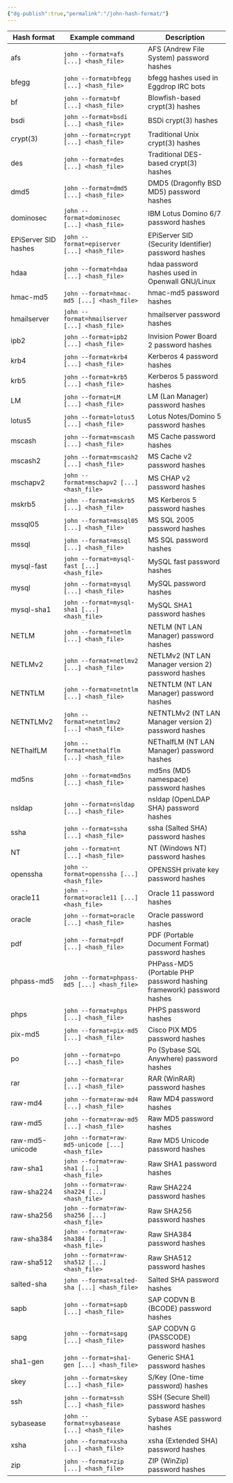 ```yaml
---
{"dg-publish":true,"permalink":"/john-hash-format/"}
---
```


| **Hash format**      | **Example command**                               | **Description**                                                      |
| -------------------- | ------------------------------------------------- | -------------------------------------------------------------------- |
| afs                  | `john --format=afs [...] <hash_file>`             | AFS (Andrew File System) password hashes                             |
| bfegg                | `john --format=bfegg [...] <hash_file>`           | bfegg hashes used in Eggdrop IRC bots                                |
| bf                   | `john --format=bf [...] <hash_file>`              | Blowfish-based crypt(3) hashes                                       |
| bsdi                 | `john --format=bsdi [...] <hash_file>`            | BSDi crypt(3) hashes                                                 |
| crypt(3)             | `john --format=crypt [...] <hash_file>`           | Traditional Unix crypt(3) hashes                                     |
| des                  | `john --format=des [...] <hash_file>`             | Traditional DES-based crypt(3) hashes                                |
| dmd5                 | `john --format=dmd5 [...] <hash_file>`            | DMD5 (Dragonfly BSD MD5) password hashes                             |
| dominosec            | `john --format=dominosec [...] <hash_file>`       | IBM Lotus Domino 6/7 password hashes                                 |
| EPiServer SID hashes | `john --format=episerver [...] <hash_file>`       | EPiServer SID (Security Identifier) password hashes                  |
| hdaa                 | `john --format=hdaa [...] <hash_file>`            | hdaa password hashes used in Openwall GNU/Linux                      |
| hmac-md5             | `john --format=hmac-md5 [...] <hash_file>`        | hmac-md5 password hashes                                             |
| hmailserver          | `john --format=hmailserver [...] <hash_file>`     | hmailserver password hashes                                          |
| ipb2                 | `john --format=ipb2 [...] <hash_file>`            | Invision Power Board 2 password hashes                               |
| krb4                 | `john --format=krb4 [...] <hash_file>`            | Kerberos 4 password hashes                                           |
| krb5                 | `john --format=krb5 [...] <hash_file>`            | Kerberos 5 password hashes                                           |
| LM                   | `john --format=LM [...] <hash_file>`              | LM (Lan Manager) password hashes                                     |
| lotus5               | `john --format=lotus5 [...] <hash_file>`          | Lotus Notes/Domino 5 password hashes                                 |
| mscash               | `john --format=mscash [...] <hash_file>`          | MS Cache password hashes                                             |
| mscash2              | `john --format=mscash2 [...] <hash_file>`         | MS Cache v2 password hashes                                          |
| mschapv2             | `john --format=mschapv2 [...] <hash_file>`        | MS CHAP v2 password hashes                                           |
| mskrb5               | `john --format=mskrb5 [...] <hash_file>`          | MS Kerberos 5 password hashes                                        |
| mssql05              | `john --format=mssql05 [...] <hash_file>`         | MS SQL 2005 password hashes                                          |
| mssql                | `john --format=mssql [...] <hash_file>`           | MS SQL password hashes                                               |
| mysql-fast           | `john --format=mysql-fast [...] <hash_file>`      | MySQL fast password hashes                                           |
| mysql                | `john --format=mysql [...] <hash_file>`           | MySQL password hashes                                                |
| mysql-sha1           | `john --format=mysql-sha1 [...] <hash_file>`      | MySQL SHA1 password hashes                                           |
| NETLM                | `john --format=netlm [...] <hash_file>`           | NETLM (NT LAN Manager) password hashes                               |
| NETLMv2              | `john --format=netlmv2 [...] <hash_file>`         | NETLMv2 (NT LAN Manager version 2) password hashes                   |
| NETNTLM              | `john --format=netntlm [...] <hash_file>`         | NETNTLM (NT LAN Manager) password hashes                             |
| NETNTLMv2            | `john --format=netntlmv2 [...] <hash_file>`       | NETNTLMv2 (NT LAN Manager version 2) password hashes                 |
| NEThalfLM            | `john --format=nethalflm [...] <hash_file>`       | NEThalfLM (NT LAN Manager) password hashes                           |
| md5ns                | `john --format=md5ns [...] <hash_file>`           | md5ns (MD5 namespace) password hashes                                |
| nsldap               | `john --format=nsldap [...] <hash_file>`          | nsldap (OpenLDAP SHA) password hashes                                |
| ssha                 | `john --format=ssha [...] <hash_file>`            | ssha (Salted SHA) password hashes                                    |
| NT                   | `john --format=nt [...] <hash_file>`              | NT (Windows NT) password hashes                                      |
| openssha             | `john --format=openssha [...] <hash_file>`        | OPENSSH private key password hashes                                  |
| oracle11             | `john --format=oracle11 [...] <hash_file>`        | Oracle 11 password hashes                                            |
| oracle               | `john --format=oracle [...] <hash_file>`          | Oracle password hashes                                               |
| pdf                  | `john --format=pdf [...] <hash_file>`             | PDF (Portable Document Format) password hashes                       |
| phpass-md5           | `john --format=phpass-md5 [...] <hash_file>`      | PHPass-MD5 (Portable PHP password hashing framework) password hashes |
| phps                 | `john --format=phps [...] <hash_file>`            | PHPS password hashes                                                 |
| pix-md5              | `john --format=pix-md5 [...] <hash_file>`         | Cisco PIX MD5 password hashes                                        |
| po                   | `john --format=po [...] <hash_file>`              | Po (Sybase SQL Anywhere) password hashes                             |
| rar                  | `john --format=rar [...] <hash_file>`             | RAR (WinRAR) password hashes                                         |
| raw-md4              | `john --format=raw-md4 [...] <hash_file>`         | Raw MD4 password hashes                                              |
| raw-md5              | `john --format=raw-md5 [...] <hash_file>`         | Raw MD5 password hashes                                              |
| raw-md5-unicode      | `john --format=raw-md5-unicode [...] <hash_file>` | Raw MD5 Unicode password hashes                                      |
| raw-sha1             | `john --format=raw-sha1 [...] <hash_file>`        | Raw SHA1 password hashes                                             |
| raw-sha224           | `john --format=raw-sha224 [...] <hash_file>`      | Raw SHA224 password hashes                                           |
| raw-sha256           | `john --format=raw-sha256 [...] <hash_file>`      | Raw SHA256 password hashes                                           |
| raw-sha384           | `john --format=raw-sha384 [...] <hash_file>`      | Raw SHA384 password hashes                                           |
| raw-sha512           | `john --format=raw-sha512 [...] <hash_file>`      | Raw SHA512 password hashes                                           |
| salted-sha           | `john --format=salted-sha [...] <hash_file>`      | Salted SHA password hashes                                           |
| sapb                 | `john --format=sapb [...] <hash_file>`            | SAP CODVN B (BCODE) password hashes                                  |
| sapg                 | `john --format=sapg [...] <hash_file>`            | SAP CODVN G (PASSCODE) password hashes                               |
| sha1-gen             | `john --format=sha1-gen [...] <hash_file>`        | Generic SHA1 password hashes                                         |
| skey                 | `john --format=skey [...] <hash_file>`            | S/Key (One-time password) hashes                                     |
| ssh                  | `john --format=ssh [...] <hash_file>`             | SSH (Secure Shell) password hashes                                   |
| sybasease            | `john --format=sybasease [...] <hash_file>`       | Sybase ASE password hashes                                           |
| xsha                 | `john --format=xsha [...] <hash_file>`            | xsha (Extended SHA) password hashes                                  |
| zip                  | `john --format=zip [...] <hash_file>`             | ZIP (WinZip) password hashes                                         |